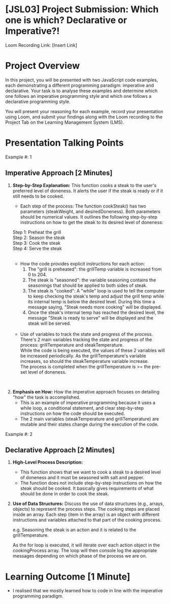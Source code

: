 # [JSL03] Project Submission: Which one is which? Declarative or Imperative?!

Loom Recording Link: [Insert Link]

# Project Overview

In this project, you will be presented with two JavaScript code examples, each demonstrating a different programming paradigm: imperative and declarative. Your task is to analyse these examples and determine which one follows an imperative programming style and which one follows a declarative programming style. 

You will present your reasoning for each example, record your presentation using Loom, and submit your findings along with the Loom recording to the Project Tab on the Learning Management System (LMS).


# Presentation Talking Points

Example #: 1

## Imperative Approach [2 Minutes]
1. **Step-by-Step Explanation:** 
This function cooks a steak to the user's preferred level of doneness. It alerts the user if the steak is ready or if it still needs to be cooked. 
   
   - Each step of the process:
   The function cookSteak() has two parameters (steakWeight, and desiredDoneness). Both parameters should be numerical values. It outlines the following step-by-step instructions on how to get the steak to its desired level of doneness: 

    Step 1: Preheat the grill <br>
    Step 2: Season the steak <br>
    Step 3: Cook the steak <br>
    Step 4: Serve the steak <br>
    <br>
    
   - How the code provides explicit instructions for each action:
       1. The "grill is preheated": the grillTemp variable is increased from 0 to 204.
       2. The steak is "seasoned": the variable seasoning contains the seasonings that should be applied to both sides of steak.  
       3. The steak is "cooked": A "while" loop is used to tell the computer to keep checking the steak's temp and adjust the grill temp while its internal temp is below the desired level. During this time a message saying, "Steak needs more cooking" will be displayed.
       4. Once the steak's internal temp has reached the desired level, the message "Steak is ready to serve" will be displayed and the steak will be served.  
   <br>
   
   - Use of variables to track the state and progress of the process. <br>
   There's 2 main variables tracking the state and progress of the process: grillTemperature and steakTemperature. <br>
   While the code is being executed, the values of these 2 variables will be increased periodically. As the grillTemperature's variable increases, so should the steakTemperature variable increase. <br>
   The process is completed when the grillTemperature is >= the pre-set level of doneness. <br>
<br>

2. **Emphasis on How:** How the imperative approach focuses on detailing "how" the task is accomplished.
   - This is an example of imperative programming because it uses a while loop, a conditional statement, and clear step-by-step instructions on how the code should be executed.  
   - The 2 main variables (steakTemperature and grillTemperature) are mutable and their states change during the execution of the code. 
   


Example #: 2

## Declarative Approach [2 Minutes]
1. **High-Level Process Description:** 
   - This function shows that we want to cook a steak to a desired level of doneness and it must be seasoned with salt and pepper. 
   - The function does not include step-by-step instructions on how the steak should be cooked. It basically gives requirements of what should  be done in order to cook the steak.  
   
2. **Use of Data Structures:** Discuss the use of data structures (e.g., arrays, objects) to represent the process steps.
    The cooking steps are placed inside an array. Each step (item in the array) is an object with different instructions and variables attached to that part of the cooking process.

    e.g. Seasoning the steak is an action and it is related to the grillTemperature. 

    As the for loop is executed, it will iterate over each action object in the cookingProcess array. The loop will then console log the appropriate messages depending on which phase of the process we are on. 

# Learning Outcome [1 Minute]
- I realised that we mostly learned how to code in line with the imperative programming paradigm. 

